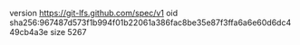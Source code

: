 version https://git-lfs.github.com/spec/v1
oid sha256:967487d573f1b994f01b22061a386fac8be35e87f3ffa6a6e60d6dc449cb4a3e
size 5267
